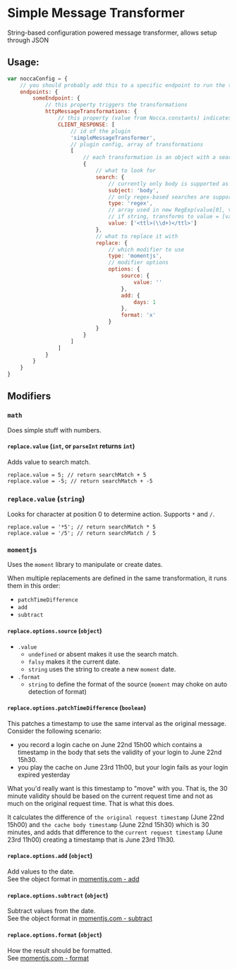 # Simple Message Transformer

String-based configuration powered message transformer, allows setup through JSON

## Usage:

```javascript
var noccaConfig = {
    // you should probably add this to a specific endpoint to run the transformation on
    endpoints: {
        someEndpoint: {
            // this property triggers the transformations
            httpMessageTransformations: {
                // this property (value from Nocca.constants) indicates on which http message to apply the transformation
                CLIENT_RESPONSE: [
                    // id of the plugin
                    'simpleMessageTransformer',
                    // plugin config, array of transformations
                    [
                        // each transformation is an object with a search and replace property
                        {
                            // what to look for
                            search: {
                                // currently only body is supported as search subject
                                subject: 'body',
                                // only regex-based searches are supported as search type
                                type: 'regex',
                                // array used in new RegExp(value[0], value[1]) (key 1 = flags)
                                // if string, transforms to value = [value, undefined]
                                value: ['<ttl>(\\d+)</ttl>']
                            },
                            // what to replace it with
                            replace: {
                                // which modifier to use
                                type: 'momentjs',
                                // modifier options
                                options: {
                                    source: {
                                        value: ''
                                    },
                                    add: {
                                        days: 1
                                    },
                                    format: 'x'
                                }
                            }
                        }
                    ]
                ]
            }
        }
    }
}
```

## Modifiers

### `math`

Does simple stuff with numbers.

#### `replace.value` (`int`, or `parseInt` returns `int`)

Adds value to search match.

```
replace.value = 5; // return searchMatch + 5
replace.value = -5; // return searchMatch + -5
```

### `replace.value` (`string`)

Looks for character at position 0 to determine action. Supports `*` and `/`.

```
replace.value = '*5'; // return searchMatch * 5
replace.value = '/5'; // return searchMatch / 5
```

### `momentjs`

Uses the `moment` library to manipulate or create dates. 

When multiple replacements are defined in the same transformation, it runs them in this order:

- `patchTimeDifference`
- `add`
- `subtract`

#### `replace.options.source` (`object`)

- `.value`
    - `undefined` or absent makes it use the search match.
    - `falsy` makes it the current date.
    - `string` uses the string to create a new `moment` date.
- `.format`
    - `string` to define the format of the source (`moment` may choke on auto detection of format)


#### `replace.options.patchTimeDifference` (`boolean`)

This patches a timestamp to use the same interval as the original message. Consider the following scenario:

- you record a login cache on June 22nd 15h00 which contains a timestamp in the body that sets the validity of your login to June 22nd 15h30.
- you play the cache on June 23rd 11h00, but your login fails as your login expired yesterday

What you'd really want is this timestamp to "move" with you. That is, the 30 minute validity should be based on the current
request time and not as much on the original request time. That is what this does.

It calculates the difference of `the original request timestamp` (June 22nd 15h00) and `the cache body timestamp` 
(June 22nd 15h30) which is 30 minutes, and adds that difference
to the `current request timestamp` (June 23rd 11h00) creating a timestamp that is June 23rd 11h30. 

#### `replace.options.add` (`object`)

Add values to the date.  
See the object format in [momentjs.com - add](http://momentjs.com/docs/#/manipulating/add/)

#### `replace.options.subtract` (`object`)

Subtract values from the date.  
See the object format in [momentjs.com - subtract](http://momentjs.com/docs/#/manipulating/subtract/)

#### `replace.options.format` (`object`)

How the result should be formatted.  
See [momentjs.com - format](http://momentjs.com/docs/#/displaying/format/)
